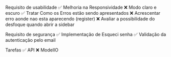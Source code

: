 Requisito de usabilidade
 ✅ Melhoria na Responsividade
 ❌ Modo claro e escuro
 ✅ Tratar Como os Erros estão sendo apresentados
 ❌ Acrescentar erro aonde nao esta aparecendo (register)
 ❌ Avaliar a possibilidade do desfoque quando abrir a sidebar

Requisito de segurança
 ✅ Implementação de Esqueci senha
 ✅ Validação da autenticação pelo email
 
Tarefas
 ✅ API
 ❌ ModelIO
